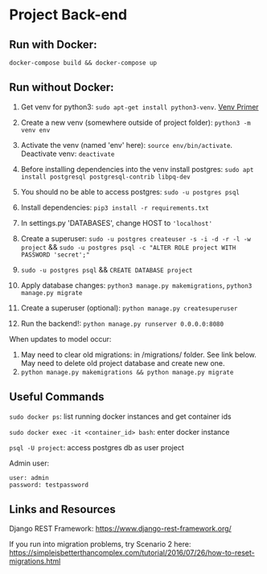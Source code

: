 # Project Back-end


## Run with Docker:
```
docker-compose build && docker-compose up
```

## Run without Docker:

1) Get venv for python3: `sudo apt-get install python3-venv`. [Venv Primer](https://realpython.com/python-virtual-environments-a-primer/)
2) Create a new venv (somewhere outside of project folder): `python3 -m venv env`
3) Activate the venv (named 'env' here): `source env/bin/activate`. Deactivate venv: `deactivate`
4) Before installing dependencies into the venv install postgres: `sudo apt install postgresql postgresql-contrib libpq-dev`
5) You should no be able to access postgres: `sudo -u postgres psql`
6) Install dependencies: `pip3 install -r requirements.txt`
7) In settings.py 'DATABASES', change HOST to `'localhost'`
8) Create a superuser: `sudo -u postgres createuser -s -i -d -r -l -w project` && `sudo -u postgres psql -c "ALTER ROLE project WITH PASSWORD 'secret';"`
9) `sudo -u postgres psql` && `CREATE DATABASE project`
10) Apply database changes: `python3 manage.py makemigrations`, `python3 manage.py migrate`
11) Create a superuser (optional): `python manage.py createsuperuser`

11) Run the backend!: `python manage.py runserver 0.0.0.0:8080`

When updates to model occur:
1) May need to clear old migrations: in /migrations/ folder. See link below. May need to delete old project database and create new one.
2) `python manage.py makemigrations && python manage.py migrate`

## Useful Commands
`sudo docker ps`: list running docker instances and get container ids

`sudo docker exec -it <container_id> bash`: enter docker instance

`psql -U project`: access postgres db as user project


Admin user:
```
user: admin
password: testpassword
```

## Links and Resources

Django REST Framework: https://www.django-rest-framework.org/

If you run into migration problems, try Scenario 2 here: https://simpleisbetterthancomplex.com/tutorial/2016/07/26/how-to-reset-migrations.html
